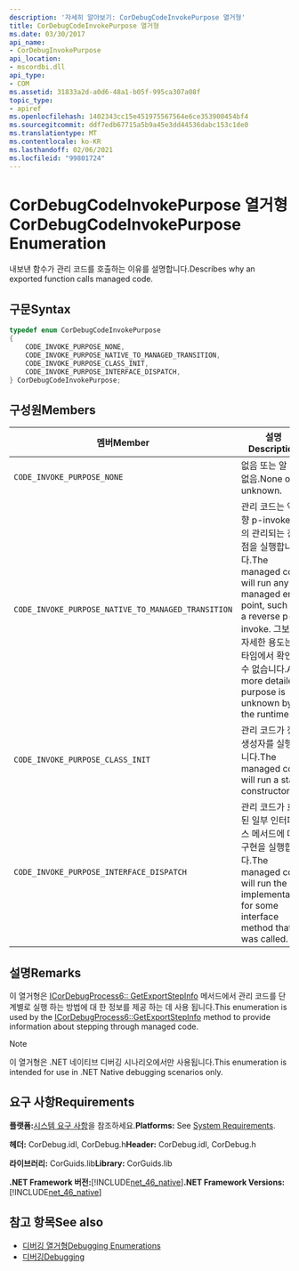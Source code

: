 ```yaml
---
description: '자세히 알아보기: CorDebugCodeInvokePurpose 열거형'
title: CorDebugCodeInvokePurpose 열거형
ms.date: 03/30/2017
api_name:
- CorDebugInvokePurpose
api_location:
- mscordbi.dll
api_type:
- COM
ms.assetid: 31833a2d-a0d6-48a1-b05f-995ca307a08f
topic_type:
- apiref
ms.openlocfilehash: 1402343cc15e451975567564e6ce353900454bf4
ms.sourcegitcommit: ddf7edb67715a5b9a45e3dd44536dabc153c1de0
ms.translationtype: MT
ms.contentlocale: ko-KR
ms.lasthandoff: 02/06/2021
ms.locfileid: "99801724"
---
```

# <a name="cordebugcodeinvokepurpose-enumeration"></a><span data-ttu-id="9ec06-103">CorDebugCodeInvokePurpose 열거형</span><span class="sxs-lookup"><span data-stu-id="9ec06-103">CorDebugCodeInvokePurpose Enumeration</span></span>

<span data-ttu-id="9ec06-104">내보낸 함수가 관리 코드를 호출하는 이유를 설명합니다.</span><span class="sxs-lookup"><span data-stu-id="9ec06-104">Describes why an exported function calls managed code.</span></span>  
  
## <a name="syntax"></a><span data-ttu-id="9ec06-105">구문</span><span class="sxs-lookup"><span data-stu-id="9ec06-105">Syntax</span></span>  
  
```cpp  
typedef enum CorDebugCodeInvokePurpose  
{  
    CODE_INVOKE_PURPOSE_NONE,  
    CODE_INVOKE_PURPOSE_NATIVE_TO_MANAGED_TRANSITION,
    CODE_INVOKE_PURPOSE_CLASS_INIT,  
    CODE_INVOKE_PURPOSE_INTERFACE_DISPATCH,  
} CorDebugCodeInvokePurpose;  
```  
  
## <a name="members"></a><span data-ttu-id="9ec06-106">구성원</span><span class="sxs-lookup"><span data-stu-id="9ec06-106">Members</span></span>  
  
|<span data-ttu-id="9ec06-107">멤버</span><span class="sxs-lookup"><span data-stu-id="9ec06-107">Member</span></span>|<span data-ttu-id="9ec06-108">설명</span><span class="sxs-lookup"><span data-stu-id="9ec06-108">Description</span></span>|  
|------------|-----------------|  
|`CODE_INVOKE_PURPOSE_NONE`|<span data-ttu-id="9ec06-109">없음 또는 알 수 없음.</span><span class="sxs-lookup"><span data-stu-id="9ec06-109">None or unknown.</span></span>|  
|`CODE_INVOKE_PURPOSE_NATIVE_TO_MANAGED_TRANSITION`|<span data-ttu-id="9ec06-110">관리 코드는 역방향 p-invoke 등의 관리되는 진입점을 실행합니다.</span><span class="sxs-lookup"><span data-stu-id="9ec06-110">The managed code will run any managed entry point, such as a reverse p-invoke.</span></span> <span data-ttu-id="9ec06-111">그보다 자세한 용도는 런타임에서 확인할 수 없습니다.</span><span class="sxs-lookup"><span data-stu-id="9ec06-111">Any more detailed purpose is unknown by the runtime.</span></span>|  
|`CODE_INVOKE_PURPOSE_CLASS_INIT`|<span data-ttu-id="9ec06-112">관리 코드가 정적 생성자를 실행합니다.</span><span class="sxs-lookup"><span data-stu-id="9ec06-112">The managed code will run a static constructor.</span></span>|  
|`CODE_INVOKE_PURPOSE_INTERFACE_DISPATCH`|<span data-ttu-id="9ec06-113">관리 코드가 호출된 일부 인터페이스 메서드에 대한 구현을 실행합니다.</span><span class="sxs-lookup"><span data-stu-id="9ec06-113">The managed code will run the implementation for some interface method that was called.</span></span>|  
  
## <a name="remarks"></a><span data-ttu-id="9ec06-114">설명</span><span class="sxs-lookup"><span data-stu-id="9ec06-114">Remarks</span></span>  

 <span data-ttu-id="9ec06-115">이 열거형은 [ICorDebugProcess6:: GetExportStepInfo](icordebugprocess6-getexportstepinfo-method.md) 메서드에서 관리 코드를 단계별로 실행 하는 방법에 대 한 정보를 제공 하는 데 사용 됩니다.</span><span class="sxs-lookup"><span data-stu-id="9ec06-115">This enumeration is used by the [ICorDebugProcess6::GetExportStepInfo](icordebugprocess6-getexportstepinfo-method.md) method to provide information about stepping through managed code.</span></span>  
  
> [!NOTE]
> <span data-ttu-id="9ec06-116">이 열거형은 .NET 네이티브 디버깅 시나리오에서만 사용됩니다.</span><span class="sxs-lookup"><span data-stu-id="9ec06-116">This enumeration is intended for use in .NET Native debugging scenarios only.</span></span>  
  
## <a name="requirements"></a><span data-ttu-id="9ec06-117">요구 사항</span><span class="sxs-lookup"><span data-stu-id="9ec06-117">Requirements</span></span>  

 <span data-ttu-id="9ec06-118">**플랫폼:**[시스템 요구 사항](../../get-started/system-requirements.md)을 참조하세요.</span><span class="sxs-lookup"><span data-stu-id="9ec06-118">**Platforms:** See [System Requirements](../../get-started/system-requirements.md).</span></span>  
  
 <span data-ttu-id="9ec06-119">**헤더:** CorDebug.idl, CorDebug.h</span><span class="sxs-lookup"><span data-stu-id="9ec06-119">**Header:** CorDebug.idl, CorDebug.h</span></span>  
  
 <span data-ttu-id="9ec06-120">**라이브러리:** CorGuids.lib</span><span class="sxs-lookup"><span data-stu-id="9ec06-120">**Library:** CorGuids.lib</span></span>  
  
 <span data-ttu-id="9ec06-121">**.NET Framework 버전:**[!INCLUDE[net_46_native](../../../../includes/net-46-native-md.md)]</span><span class="sxs-lookup"><span data-stu-id="9ec06-121">**.NET Framework Versions:** [!INCLUDE[net_46_native](../../../../includes/net-46-native-md.md)]</span></span>  
  
## <a name="see-also"></a><span data-ttu-id="9ec06-122">참고 항목</span><span class="sxs-lookup"><span data-stu-id="9ec06-122">See also</span></span>

- [<span data-ttu-id="9ec06-123">디버깅 열거형</span><span class="sxs-lookup"><span data-stu-id="9ec06-123">Debugging Enumerations</span></span>](debugging-enumerations.md)
- [<span data-ttu-id="9ec06-124">디버깅</span><span class="sxs-lookup"><span data-stu-id="9ec06-124">Debugging</span></span>](index.md)
